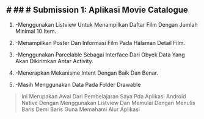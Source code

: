 ## # ## # Submission 1: Aplikasi Movie Catalogue

1. -Menggunakan Listview Untuk Menampilkan Daftar Film Dengan Jumlah Minimal 10 Item.

3. -Menampilkan Poster Dan Informasi Film Pada Halaman Detail Film.

5. -Menggunakan Parcelable Sebagai Interface Dari Obyek Data Yang Akan Dikirimkan Antar Activity.

7. -Menerapkan Mekanisme Intent Dengan Baik Dan Benar.

9. -Masih Menggunakan Data Pada Folder Drawable

> Ini Merupakan Awal Dari Pembelajaran Saya Pda Aplikasi Android Native Dengan Menggunakan Listview Dan Memulai Dengan Menulis Baris Demi Baris Guna Memahami Alur Aplikasi

